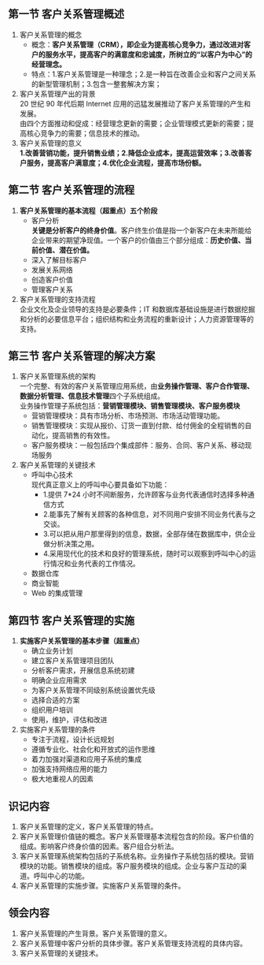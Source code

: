 ## 第一节 客户关系管理概述

1. 客户关系管理的概念  
   - 概念：**客户关系管理（CRM），即企业为提高核心竞争力，通过改进对客户的服务水平，提高客户的满意度和忠诚度，所树立的“以客户为中心”的经营理念。**
   - 特点：1.客户关系管理是一种理念；2.是一种旨在改善企业和客户之间关系的新型管理机制；3.包含一整套解决方案；
2. 客户关系管理产出的背景  
   20 世纪 90 年代后期 Internet 应用的迅猛发展推动了客户关系管理的产生和发展。  
   由四个方面推动和促成：经营理念更新的需要；企业管理模式更新的需要；提高核心竞争力的需要；信息技术的推动。
3. 客户关系管理的意义  
   **1.改善营销功能，提升销售业绩；2.降低企业成本，提高运营效率；3.改善客户服务，提高客户满意度；4.优化企业流程，提高市场份额。**

## 第二节 客户关系管理的流程

1. **客户关系管理的基本流程（超重点）五个阶段**
   - 客户分析  
      **关键是分析客户的终身价值**。客户终生价值是指一个新客户在未来所能给企业带来的期望净现值。一个客户的价值由三个部分组成：**历史价值、当前价值、潜在价值。**
   - 深入了解目标客户
   - 发展关系网络
   - 创造客户价值
   - 管理客户关系
2. 客户关系管理的支持流程  
   企业文化及企业领导的支持是必要条件；IT 和数据库基础设施是进行数据挖掘和分析的必要信息平台；组织结构和业务流程的重新设计；人力资源管理等的支持。

## 第三节 客户关系管理的解决方案

1. 客户关系管理系统的架构  
   一个完整、有效的客户关系管理应用系统，由**业务操作管理、客户合作管理、数据分析管理、信息技术管理**四个子系统组成。  
   业务操作管理子系统包括：**营销管理模块、销售管理模块、客户服务模块**
   - 营销管理模块：具有市场分析、市场预测、市场活动管理功能。
   - 销售管理模块：实现从报价、订货一直到付款、给付佣金的全程销售的自动化，提高销售的有效性。
   - 客户服务模块：一般包括四个集成部件：服务、合同、客户关系、移动现场服务
2. 客户关系管理的关键技术
   - 呼叫中心技术  
      现代真正意义上的呼叫中心要具备如下功能：
     - 1.提供 7\*24 小时不间断服务，允许顾客与业务代表通信时选择多种通信方式
     - 2.能事先了解有关顾客的各种信息，对不同用户安排不同业务代表与之交谈。
     - 3.可以把从用户那里得到的信息，数据，全部存储在数据库中，供企业做分析决策之用。
     - 4.采用现代化的技术和良好的管理系统，随时可以观察到呼叫中心的运行情况和业务代表的工作情况。
   - 数据仓库
   - 商业智能
   - Web 的集成管理

## 第四节 客户关系管理的实施

1. **实施客户关系管理的基本步骤（超重点）**
   - 确立业务计划
   - 建立客户关系管理项目团队
   - 分析客户需求，开展信息系统初建
   - 明确企业应用需求
   - 为客户关系管理不同级别系统设置优先级
   - 选择合适的方案
   - 组织用户培训
   - 使用，维护，评估和改进
2. 实施客户关系管理的条件
   - 专注于流程，设计长远规划
   - 遵循专业化、社会化和开放式的运作思维
   - 着力加强对渠道和应用子系统的集成
   - 加强支持网络应用的能力
   - 极大地重视人的因素

## 识记内容

1. 客户关系管理的定义，客户关系管理的特点。
2. 客户关系管理价值链的概念。客户关系管理基本流程包含的阶段。客户价值的组成。影响客户终身价值的因素。客户组合分析法。
3. 客户关系管理系统架构包括的子系统名称。业务操作子系统包括的模块。营销模块的功能。销售模块的组成。客户服务模块的组成。企业与客户互动的渠道。呼叫中心的功能。
4. 客户关系管理的实施步骤。实施客户关系管理的条件。

## 领会内容

1. 客户关系管理的产生背景。客户关系管理的意义。
2. 客户关系管理中客户分析的具体步骤。客户关系管理支持流程的具体内容。
3. 客户关系管理的关键技术。
